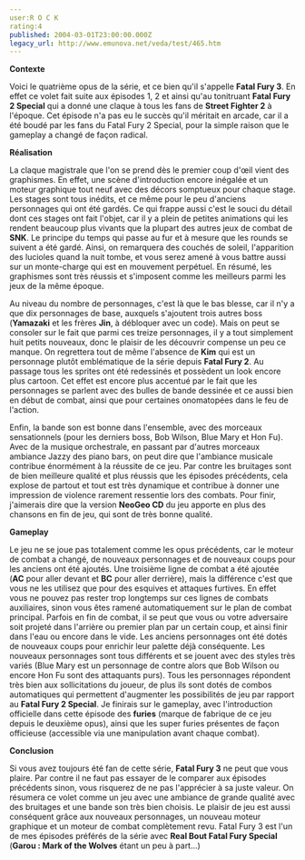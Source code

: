 ```yaml
---
user:R O C K
rating:4
published: 2004-03-01T23:00:00.000Z
legacy_url: http://www.emunova.net/veda/test/465.htm
---
```

**Contexte**  

  

Voici le quatrième opus de la série, et ce bien qu'il s'appelle **Fatal Fury 3**. En effet ce volet fait suite aux épisodes 1, 2 et ainsi qu'au tonitruant **Fatal Fury 2 Special** qui a donné une claque à tous les fans de **Street Fighter 2** à l'époque. Cet épisode n'a pas eu le succès qu'il méritait en arcade, car il a été boudé par les fans du Fatal Fury 2 Special, pour la simple raison que le gameplay a changé de façon radical.  

  

**Réalisation**  

  

La claque magistrale que l'on se prend dès le premier coup d'œil vient des graphismes. En effet, une scène d'introduction encore inégalée et un moteur graphique tout neuf avec des décors somptueux pour chaque stage. Les stages sont tous inédits, et ce même pour le peu d'anciens personnages qui ont été gardés. Ce qui frappe aussi c'est le souci du détail dont ces stages ont fait l'objet, car il y a plein de petites animations qui les rendent beaucoup plus vivants que la plupart des autres jeux de combat de **SNK**. Le principe du temps qui passe au fur et à mesure que les rounds se suivent a été gardé. Ainsi, on remarquera des couchés de soleil, l'apparition des lucioles quand la nuit tombe, et vous serez amené à vous battre aussi sur un monte-charge qui est en mouvement perpétuel. En résumé, les graphismes sont très réussis et s'imposent comme les meilleurs parmi les jeux de la même époque.  

  

Au niveau du nombre de personnages, c'est là que le bas blesse, car il n'y a que dix personnages de base, auxquels s'ajoutent trois autres boss (**Yamazaki** et les frères **Jin**, à débloquer avec un code). Mais on peut se consoler sur le fait que parmi ces treize personnages, il y a tout simplement huit petits nouveaux, donc le plaisir de les découvrir compense un peu ce manque. On regrettera tout de même l'absence de **Kim** qui est un personnage plutôt emblématique de la série depuis **Fatal Fury 2**. Au passage tous les sprites ont été redessinés et possèdent un look encore plus cartoon. Cet effet est encore plus accentué par le fait que les personnages se parlent avec des bulles de bande dessinée et ce aussi bien en début de combat, ainsi que pour certaines onomatopées dans le feu de l'action.  

  

Enfin, la bande son est bonne dans l'ensemble, avec des morceaux sensationnels (pour les derniers boss, Bob Wilson, Blue Mary et Hon Fu). Avec de la musique orchestrale, en passant par d'autres morceaux ambiance Jazzy des piano bars, on peut dire que l'ambiance musicale contribue énormément à la réussite de ce jeu. Par contre les bruitages sont de bien meilleure qualité et plus réussis que les épisodes précédents, cela explose de partout et tout est très dynamique et contribue à donner une impression de violence rarement ressentie lors des combats. Pour finir, j'aimerais dire que la version **NeoGeo CD** du jeu apporte en plus des chansons en fin de jeu, qui sont de très bonne qualité.  

  

**Gameplay**  

  

Le jeu ne se joue pas totalement comme les opus précédents, car le moteur de combat a changé, de nouveaux personnages et de nouveaux coups pour les anciens ont été ajoutés. Une troisième ligne de combat a été ajoutée (**AC** pour aller devant et **BC** pour aller derrière), mais la différence c'est que vous ne les utilisez que pour des esquives et attaques furtives. En effet vous ne pouvez pas rester trop longtemps sur ces lignes de combats auxiliaires, sinon vous êtes ramené automatiquement sur le plan de combat principal. Parfois en fin de combat, il se peut que vous ou votre adversaire soit projeté dans l'arrière ou premier plan par un certain coup, et ainsi finir dans l'eau ou encore dans le vide. Les anciens personnages ont été dotés de nouveaux coups pour enrichir leur palette déjà conséquente. Les nouveaux personnages sont tous différents et se jouent avec des styles très variés (Blue Mary est un personnage de contre alors que Bob Wilson ou encore Hon Fu sont des attaquants purs). Tous les personnages répondent très bien aux sollicitations du joueur, de plus ils sont dotés de combos automatiques qui permettent d'augmenter les possibilités de jeu par rapport au **Fatal Fury 2 Special**. Je finirais sur le gameplay, avec l'introduction officielle dans cette épisode des **furies** (marque de fabrique de ce jeu depuis le deuxième opus), ainsi que les super furies présentes de façon officieuse (accessible via une manipulation avant chaque combat).  

  

**Conclusion**  

  

Si vous avez toujours été fan de cette série, **Fatal Fury 3** ne peut que vous plaire. Par contre il ne faut pas essayer de le comparer aux épisodes précédents sinon, vous risquerez de ne pas l'apprécier à sa juste valeur. On résumera ce volet comme un jeu avec une ambiance de grande qualité avec des bruitages et une bande son très bien choisis. Le plaisir de jeu est aussi conséquent grâce aux nouveaux personnages, un nouveau moteur graphique et un moteur de combat complètement revu. Fatal Fury 3 est l'un de mes épisodes préférés de la série avec **Real Bout Fatal Fury Special** (**Garou : Mark of the Wolves** étant un peu à part...)